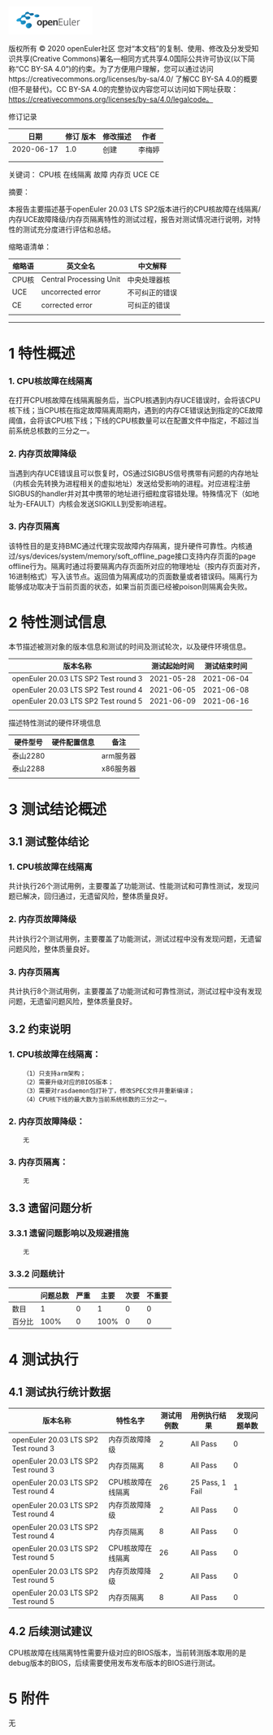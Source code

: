 ![openEuler ico](../../images/openEuler.png)

版权所有 © 2020  openEuler社区
 您对“本文档”的复制、使用、修改及分发受知识共享(Creative Commons)署名—相同方式共享4.0国际公共许可协议(以下简称“CC BY-SA 4.0”)的约束。为了方便用户理解，您可以通过访问https://creativecommons.org/licenses/by-sa/4.0/ 了解CC BY-SA 4.0的概要 (但不是替代)。CC BY-SA 4.0的完整协议内容您可以访问如下网址获取：https://creativecommons.org/licenses/by-sa/4.0/legalcode。

修订记录

| 日期 | 修订   版本 | 修改描述 | 作者 |
| ---- | ----------- | -------- | ---- |
| 2020-06-17 | 1.0 | 创建 | 李梅婷 |
|      |             |          |      |
|      |             |          |      |

 关键词： 
CPU核 在线隔离 故障 内存页 UCE CE
 

摘要：

本报告主要描述基于openEuler 20.03 LTS SP2版本进行的CPU核故障在线隔离/内存UCE故障降级/内存页隔离特性的测试过程，报告对测试情况进行说明，对特性的测试充分度进行评估和总结。
 

缩略语清单：

| 缩略语 | 英文全名 | 中文解释 |
| ------ | -------- | -------- |
| CPU核 | Central Processing Unit | 中央处理器核 |
| UCE | uncorrected error | 不可纠正的错误 |
| CE | corrected error | 可纠正的错误 |
|  |          |          |

***

# 1     特性概述

### 1. CPU核故障在线隔离

在打开CPU核故障在线隔离服务后，当CPU核遇到内存UCE错误时，会将该CPU核下线；当CPU核在指定故障隔离周期内，遇到的内存CE错误达到指定的CE故障阈值，会将该CPU核下线；下线的CPU核数量可以在配置文件中指定，不超过当前系统总核数的三分之一。

### 2. 内存页故障降级

当遇到内存UCE错误且可以恢复时，OS通过SIGBUS信号携带有问题的内存地址（内核会先转换为进程相关的虚拟地址）发送给受影响的进程。对应进程注册SIGBUS的handler并对其中携带的地址进行细粒度容错处理。特殊情况下（如地址为-EFAULT）内核会发送SIGKILL到受影响进程。

### 3. 内存页隔离

该特性目的是支持BMC通过代理实现故障内存隔离，提升硬件可靠性。内核通过/sys/devices/system/memory/soft_offline_page接口支持内存页面的page offline行为。隔离时通过将要隔离内存页面所对应的物理地址（按内存页面对齐，16进制格式）写入该节点。返回值为隔离成功的页面数量或者错误码。隔离行为能够成功取决于当前页面的状态，如果当前页面已经被poison则隔离会失败。


# 2     特性测试信息

本节描述被测对象的版本信息和测试的时间及测试轮次，以及硬件环境信息。

| 版本名称 | 测试起始时间 | 测试结束时间 |
| -------- | ------------ | ------------ |
| openEuler 20.03 LTS SP2 Test round 3 | 2021-05-28  | 2021-06-04 |
| openEuler 20.03 LTS SP2 Test round 4 |  2021-06-05 | 2021-06-08 |
| openEuler 20.03 LTS SP2 Test round 5 | 2021-06-09 | 2021-06-16 |
|  | | |

描述特性测试的硬件环境信息

| 硬件型号 | 硬件配置信息 | 备注 |
| -------- | ------------ | ---- |
| 泰山2280 |    | arm服务器 |
| 泰山2288 |    | x86服务器 |
|  |    |      |

# 3     测试结论概述

## 3.1   测试整体结论

### 1. CPU核故障在线隔离

共计执行26个测试用例，主要覆盖了功能测试、性能测试和可靠性测试，发现问题已解决，回归通过，无遗留风险，整体质量良好。

### 2. 内存页故障降级

共计执行2个测试用例，主要覆盖了功能测试，测试过程中没有发现问题，无遗留问题风险，整体质量良好。

### 3. 内存页隔离

共计执行8个测试用例，主要覆盖了功能测试和可靠性测试，测试过程中没有发现问题，无遗留问题风险，整体质量良好。


## 3.2   约束说明

### 1. CPU核故障在线隔离：

        （1）只支持arm架构；
        （2）需要升级对应的BIOS版本；
        （3）需要对rasdaemon包打补丁，修改SPEC文件并重新编译；
        （4）CPU核下线的最大数为当前系统核数的三分之一。

### 2. 内存页故障降级：
        无

### 3. 内存页隔离：
        无

## 3.3   遗留问题分析

### 3.3.1 遗留问题影响以及规避措施

        无

### 3.3.2 问题统计

|        | 问题总数 | 严重 | 主要 | 次要 | 不重要 |
| ------ | -------- | ---- | ---- | ---- | ------ |
| 数目   |  1  | 0 | 1 | 0 | 0 |
| 百分比 | 100% | 0 | 100% | 0 | 0 |

# 4     测试执行

## 4.1   测试执行统计数据

| 版本名称 | 特性名字 | 测试用例数 | 用例执行结果 | 发现问题单数 |
| -------- | ---------- | ------------ | ------------ | ------------ |
| openEuler 20.03 LTS SP2 Test round 3 | 内存页故障降级 | 2 | All Pass | 0 |
| openEuler 20.03 LTS SP2 Test round 3 | 内存页隔离 | 8 | All Pass | 0 |
| openEuler 20.03 LTS SP2 Test round 4 | CPU核故障在线隔离 | 26 | 25 Pass, 1 Fail  | 1 |
| openEuler 20.03 LTS SP2 Test round 4 | 内存页故障降级 | 2 | All Pass | 0 |
| openEuler 20.03 LTS SP2 Test round 4 | 内存页隔离 | 8 | All Pass | 0 |
| openEuler 20.03 LTS SP2 Test round 5 | CPU核故障在线隔离 | 26 | All Pass | 0 |
| openEuler 20.03 LTS SP2 Test round 5 | 内存页故障降级 | 2 | All Pass | 0 |
| openEuler 20.03 LTS SP2 Test round 5 | 内存页隔离 | 8 | All Pass | 0 |


## 4.2   后续测试建议

CPU核故障在线隔离特性需要升级对应的BIOS版本，当前转测版本取用的是debug版本的BIOS，后续需要使用发布发布版本的BIOS进行测试。

# 5     附件

无

 



 

 
